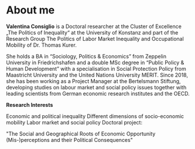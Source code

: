 

# About me

**Valentina Consiglio** is a Doctoral researcher at the Cluster of Excellence „The Politics of Inequality“ at the University of Konstanz and part of the Research Group The Politics of Labor Market Inequality and Occupational Mobility of Dr. Thomas Kurer. 

She holds a BA in “Sociology, Politics & Economics” from Zeppelin University in Friedrichshafen and a double MSc degree in “Public Policy & Human Development” with a specialisation in Social Protection Policy from Maastricht University and the United Nations University MERIT. Since 2018, she has been working as a Project Manager at the Bertelsmann Stiftung, developing studies on labour market and social policy issues together with leading scientists from German economic research institutes and the OECD.

**Research Interests** 

Economic and political inequality
Different dimensions of socio-economic mobility 
Labor market and social policy
Doctoral project:

"The Social and Geographical Roots of Economic Opportunity (Mis-)perceptions and their Political Consequences"
